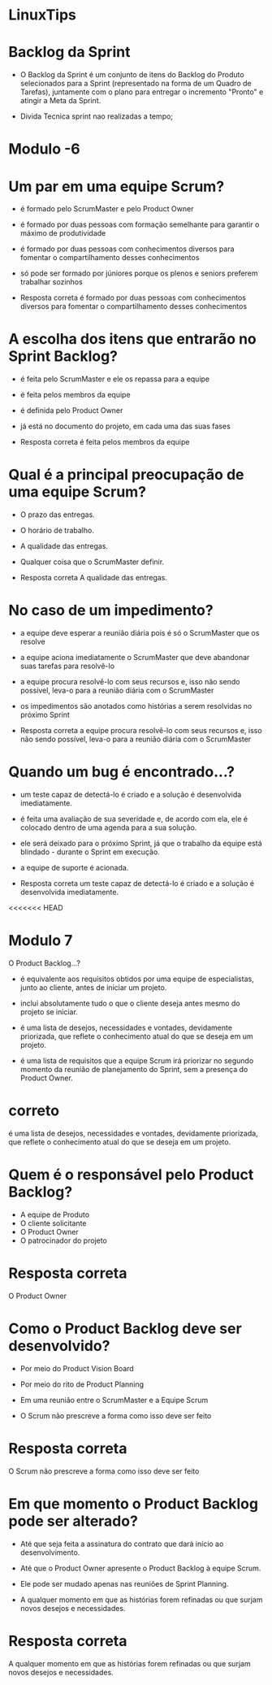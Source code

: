 # LinuxTips

# Backlog da Sprint

- O Backlog da Sprint é um conjunto de itens do Backlog do Produto selecionados para a Sprint (representado na forma de um Quadro de Tarefas), juntamente com o plano para entregar o incremento "Pronto" e atingir a Meta da Sprint.

- Divida Tecnica sprint nao realizadas a tempo;

# Modulo -6 
# Um par em uma equipe Scrum?
- é formado pelo ScrumMaster e pelo Product Owner
- é formado por duas pessoas com formação semelhante para garantir o máximo de produtividade
- é formado por duas pessoas com conhecimentos diversos para fomentar o compartilhamento desses conhecimentos
- só pode ser formado por júniores porque os plenos e seniors preferem trabalhar sozinhos

- Resposta correta
é formado por duas pessoas com conhecimentos diversos para fomentar o compartilhamento desses conhecimentos

# A escolha dos itens que entrarão no Sprint Backlog?

- é feita pelo ScrumMaster e ele os repassa para a equipe 
- é feita pelos membros da equipe
- é definida pelo Product Owner
- já está no documento do projeto, em cada uma das suas fases

- Resposta correta
é feita pelos membros da equipe

# Qual é a principal preocupação de uma equipe Scrum?

- O prazo das entregas. 
- O horário de trabalho. 
- A qualidade das entregas.
- Qualquer coisa que o ScrumMaster definir.

- Resposta correta
A qualidade das entregas.

# No caso de um impedimento?

- a equipe deve esperar a reunião diária pois é só o ScrumMaster que os resolve 
- a equipe aciona imediatamente o ScrumMaster que deve abandonar suas tarefas para resolvê-lo  
- a equipe procura resolvê-lo com seus recursos e, isso não sendo possível, leva-o para a reunião diária com o ScrumMaster 
- os impedimentos são anotados como histórias a serem resolvidas no próximo Sprint

- Resposta correta
a equipe procura resolvê-lo com seus recursos e, isso não sendo possível, leva-o para a reunião diária com o ScrumMaster

# Quando um bug é encontrado...?
 
- um teste capaz de detectá-lo é criado e a solução é desenvolvida imediatamente.
- é feita uma avaliação de sua severidade e, de acordo com ela, ele é colocado dentro de uma agenda para a sua solução.
- ele será deixado para o próximo Sprint, já que o trabalho da equipe está blindado - durante o Sprint em execução.
- a equipe de suporte é acionada.

- Resposta correta
um teste capaz de detectá-lo é criado e a solução é desenvolvida imediatamente.
</p>
<<<<<<< HEAD

# Modulo 7 

O Product Backlog...?
 
 
 - é equivalente aos requisitos obtidos por uma equipe de especialistas, junto ao cliente, antes de iniciar um projeto.
 
- inclui absolutamente tudo o que o cliente deseja antes mesmo do projeto se iniciar.

- é uma lista de desejos, necessidades e vontades, devidamente priorizada, que reflete o conhecimento atual do que se deseja em um projeto.

- é uma lista de requisitos que a equipe Scrum irá priorizar no segundo momento da reunião de planejamento do Sprint, sem a presença do Product Owner.

# correto
é uma lista de desejos, necessidades e vontades, devidamente priorizada, que reflete o conhecimento atual do que se deseja em um projeto.

# Quem é o responsável pelo Product Backlog?  
 
- A equipe de Produto
- O cliente solicitante
- O Product Owner
- O patrocinador do projeto

# Resposta correta
O Product Owner


# Como o Product Backlog deve ser desenvolvido?

- Por meio do Product Vision Board

- Por meio do rito de Product Planning

- Em uma reunião entre o ScrumMaster e a Equipe Scrum

- O Scrum não prescreve a forma como isso deve ser feito

# Resposta correta
O Scrum não prescreve a forma como isso deve ser feito

# Em que momento o Product Backlog pode ser alterado?
 
- Até que seja feita a assinatura do contrato que dará início ao desenvolvimento.

 
- Até que o Product Owner apresente o Product Backlog à equipe Scrum.


- Ele pode ser mudado apenas nas reuniões de Sprint Planning.

- A qualquer momento em que as histórias forem refinadas ou que surjam novos desejos e necessidades.

# Resposta correta
A qualquer momento em que as histórias forem refinadas ou que surjam novos desejos e necessidades.
